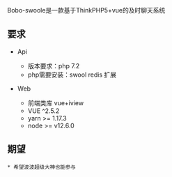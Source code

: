 Bobo-swoole是一款基于ThinkPHP5+vue的及时聊天系统


## **要求**

* Api
    * 版本要求：php 7.2
    * php需要安装：swool redis 扩展

* Web
    * 前端类库 vue+iview
    * VUE ^2.5.2
    * yarn >= 1.17.3
    * node >= v12.6.0

## **期望**
    * 希望波波超级大神也能参与
